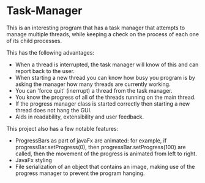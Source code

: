 # Task-Manager

This is an interesting program that has a task manager that attempts to manage multiple threads, while keeping a check on the process of each one of its child processes.

This has the following advantages:
  - When a thread is interrupted, the task manager will know of this and can report back to the user.
  - When starting a new thread you can know how busy you program is by asking the manager how many threads are currently working.
  - You can 'force quit' (inerrupt) a thread from the task manager.
  - You know the progress of all of the threads running on the main thread.
  - If the progress manager class is started correctly then starting a new thread does not hang the GUI.
  - Aids in readability, extensibility and user feedback.
  
This project also has a few notable features:
  - ProgressBars as part of javaFx are animated: for example, if progressBar.setProgress(0), then progressBar.setProgress(100) are called, then the movement of the progress is animated from left to right.
  - JavaFx styling
  - File serialization of an object that contains an image, making use of the progress manager to prevent the program hanging.


